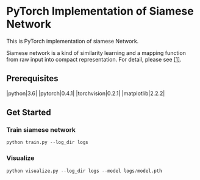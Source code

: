 # PyTorch Implementation of Siamese Network
This is PyTorch implementation of siamese Network.

Siamese network is a kind of similarity learning and a mapping function from raw input into compact representation. For detail, please see [[1]](https://www.cs.cmu.edu/~rsalakhu/papers/oneshot1.pdf).

## Prerequisites
|python|3.6|
|pytorch|0.4.1|
|torchvision|0.2.1|
|matplotlib|2.2.2|


## Get Started
### Train siamese network
```python
python train.py --log_dir logs
```

### Visualize
```python
python visualize.py --log_dir logs --model logs/model.pth
```